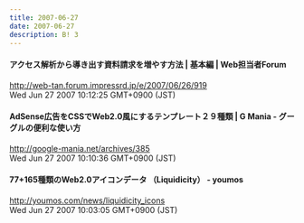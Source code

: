 ```yaml
---
title: 2007-06-27
date: 2007-06-27
description: B! 3
---
```


#### アクセス解析から導き出す資料請求を増やす方法 | 基本編 | Web担当者Forum
http://web-tan.forum.impressrd.jp/e/2007/06/26/919<br>
Wed Jun 27 2007 10:12:25 GMT+0900 (JST)<br>


#### AdSense広告をCSSでWeb2.0風にするテンプレート２９種類 | G Mania - グーグルの便利な使い方
http://google-mania.net/archives/385<br>
Wed Jun 27 2007 10:10:36 GMT+0900 (JST)<br>


#### 77+165種類のWeb2.0アイコンデータ （Liquidicity） - youmos
http://youmos.com/news/liquidicity_icons<br>
Wed Jun 27 2007 10:03:05 GMT+0900 (JST)<br>


